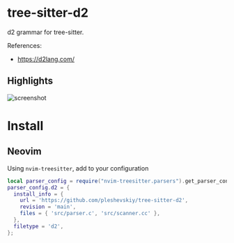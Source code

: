 # tree-sitter-d2

d2 grammar for tree-sitter.

References:
- https://d2lang.com/

## Highlights

![screenshot](./assets/screenshot.png)


# Install

## Neovim

Using `nvim-treesitter`, add to your configuration

```lua
local parser_config = require("nvim-treesitter.parsers").get_parser_configs()
parser_config.d2 = {
  install_info = {
    url = 'https://github.com/pleshevskiy/tree-sitter-d2',
    revision = 'main',
    files = { 'src/parser.c', 'src/scanner.cc' },
  },
  filetype = 'd2',
};
```

